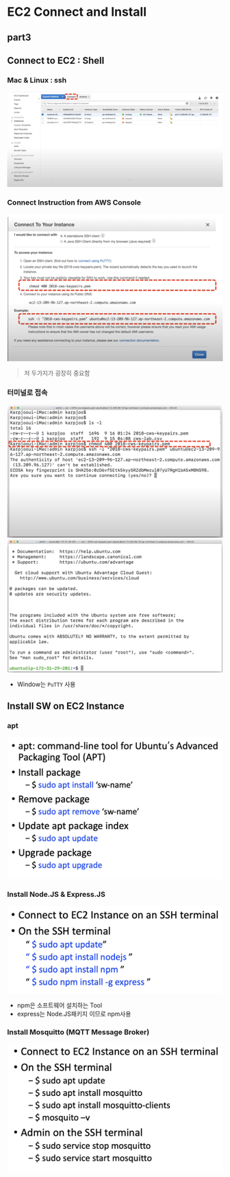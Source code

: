# EC2 Connect and Install

## part3

## Connect to EC2 : Shell

### Mac & Linux : ssh
![Alt text](<Screenshot 2023-10-15 at 11.40.33 AM.png>)
### Connect Instruction from AWS Console
![Alt text](<Screenshot 2023-10-15 at 11.42.24 AM.png>)
> 저 두가지가 굉장히 중요함
### 터미널로 접속
![Alt text](<Screenshot 2023-10-15 at 11.44.14 AM.png>)
![Alt text](<Screenshot 2023-10-15 at 11.44.21 AM.png>)

- Window는 `PuTTY` 사용

## Install SW on EC2 Instance

### apt 
![Alt text](<Screenshot 2023-10-15 at 11.47.25 AM.png>)
### Install Node.JS & Express.JS
![Alt text](<Screenshot 2023-10-15 at 11.48.06 AM.png>)
- npm은 소프트웨어 설치하는 Tool
- express는 Node.JS패키지 이므로 npm사용
### Install Mosquitto (MQTT Message Broker)
![Alt text](<Screenshot 2023-10-15 at 11.49.51 AM.png>)
